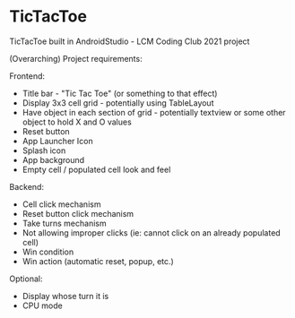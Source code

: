 # TicTacToe
TicTacToe built in AndroidStudio - LCM Coding Club 2021 project


(Overarching) Project requirements:

Frontend:
- Title bar - "Tic Tac Toe" (or something to that effect)
- Display 3x3 cell grid - potentially using TableLayout
- Have object in each section of grid - potentially textview or some other object to hold X and O values
- Reset button
- App Launcher Icon
- Splash icon
- App background
- Empty cell / populated cell look and feel

Backend:
- Cell click mechanism
- Reset button click mechanism
- Take turns mechanism
- Not allowing improper clicks (ie: cannot click on an already populated cell)
- Win condition
- Win action (automatic reset, popup, etc.)


Optional:
- Display whose turn it is
- CPU mode